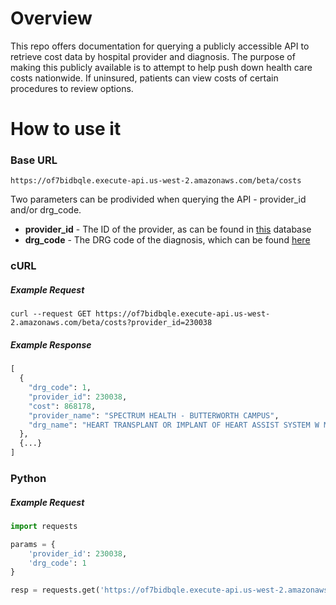 # Overview
This repo offers documentation for querying a publicly accessible API to retrieve cost data by hospital provider and diagnosis. The purpose of making this publicly available is to attempt to help push down health care costs nationwide. If uninsured, patients can view costs of certain procedures to review options.

# How to use it

### Base URL
```
https://of7bidbqle.execute-api.us-west-2.amazonaws.com/beta/costs
```
Two parameters can be prodivided when querying the API - provider_id and/or drg_code.
* **provider_id** - The ID of the provider, as can be found in [this](https://data.medicare.gov/widgets/xubh-q36u) database
* **drg_code** - The DRG code of the diagnosis, which can be found [here](https://www.icd10data.com/ICD10CM/DRG)



### cURL
##### Example Request
```
curl --request GET https://of7bidbqle.execute-api.us-west-2.amazonaws.com/beta/costs?provider_id=230038
```
##### Example Response
```python
[
  {
    "drg_code": 1, 
    "provider_id": 230038,
    "cost": 868178, 
    "provider_name": "SPECTRUM HEALTH - BUTTERWORTH CAMPUS",
    "drg_name": "HEART TRANSPLANT OR IMPLANT OF HEART ASSIST SYSTEM W MCC",
  },
  {...}
]
```

### Python
##### Example Request
```python
import requests

params = {
    'provider_id': 230038,
    'drg_code': 1
}

resp = requests.get('https://of7bidbqle.execute-api.us-west-2.amazonaws.com/beta/costs', params=params)
```

